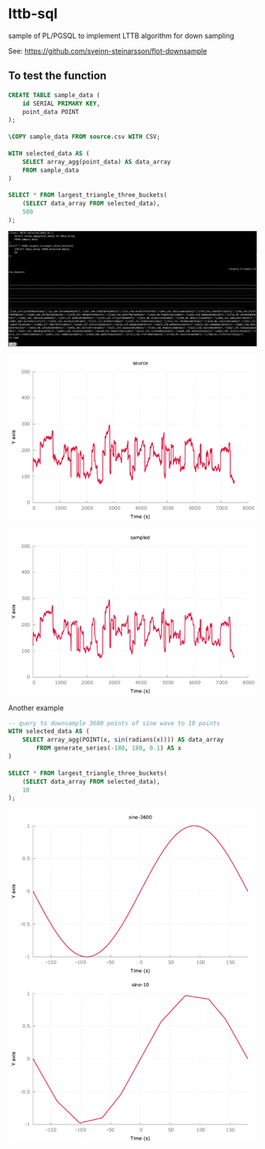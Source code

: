 # lttb-sql
sample of PL/PGSQL to implement LTTB algorithm for down sampling

See: https://github.com/sveinn-steinarsson/flot-downsample

## To test the function
```SQL
CREATE TABLE sample_data (
    id SERIAL PRIMARY KEY,
    point_data POINT
);

\COPY sample_data FROM source.csv WITH CSV;

WITH selected_data AS (
    SELECT array_agg(point_data) AS data_array
    FROM sample_data
)

SELECT * FROM largest_triangle_three_buckets(
    (SELECT data_array FROM selected_data),
    500
);
```

![query result](20240625143925.png)

![source](source.png)

![sampled](sampled.png)

Another example
```SQL
-- query to downsample 3600 points of sine wave to 10 points
WITH selected_data AS (
    SELECT array_agg(POINT(x, sin(radians(x)))) AS data_array
        FROM generate_series(-180, 180, 0.1) AS x
)

SELECT * FROM largest_triangle_three_buckets(
    (SELECT data_array FROM selected_data),
    10
);
```

![3600 points](sine.png)
![10 points](sampled-10.png)
